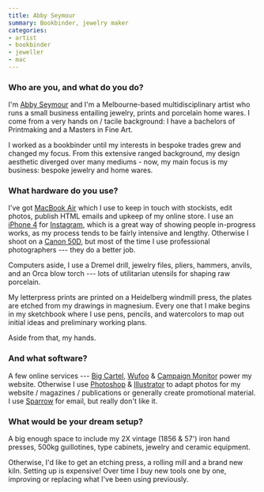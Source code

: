 ```yaml
---
title: Abby Seymour
summary: Bookbinder, jewelry maker
categories:
- artist
- bookbinder
- jeweller
- mac
---
```


### Who are you, and what do you do?

I'm [Abby Seymour](http://abbyseymour.com/ "Abby's website.") and I'm a Melbourne-based multidisciplinary artist who runs a small business entailing jewelry, prints and porcelain home wares. I come from a very hands on / tacile background: I have a bachelors of Printmaking and a Masters in Fine Art.

I worked as a bookbinder until my interests in bespoke trades grew and changed my focus. From this extensive ranged background, my design aesthetic diverged over many mediums - now, my main focus is my business: bespoke jewelry and home wares. 

### What hardware do you use?

I've got [MacBook Air][macbook-air] which I use to keep in touch with stockists, edit photos, publish HTML emails and upkeep of my online store. I use an [iPhone 4][iphone-4] for [Instagram][instagram-ios], which is a great way of showing people in-progress works, as my process tends to be fairly intensive and lengthy. Otherwise I shoot on a [Canon 50D][eos-50d], but most of the time I use professional photographers --- they do a better job.

Computers aside, I use a Dremel drill, jewelry files, pliers, hammers, anvils, and an Orca blow torch --- lots of utilitarian utensils for shaping raw porcelain. 

My letterpress prints are printed on a Heidelberg windmill press, the plates are etched from my drawings in magnesium. Every one that I make begins in my sketchbook where I use pens, pencils, and watercolors to map out initial ideas and preliminary working plans. 

Aside from that, my hands.

### And what software?

A few online services --- [Big Cartel][big-cartel], [Wufoo][] & [Campaign Monitor][campaign-monitor] power my website. Otherwise I use [Photoshop][] & [Illustrator][] to adapt photos for my website / magazines / publications or generally create promotional material. I use [Sparrow][] for email, but really don't like it. 

### What would be your dream setup?

A big enough space to include my 2X vintage (1856 & 57') iron hand presses, 500kg guillotines, type cabinets, jewelry and ceramic equipment. 

Otherwise, I'd like to get an etching press, a rolling mill and a  brand new kiln. Setting up is expensive! Over time I buy new tools one by one, improving or replacing what I've been using previously.

[big-cartel]: https://www.bigcartel.com/ "A shopping cart service for artists."
[campaign-monitor]: https://www.campaignmonitor.com/ "An email newsletter service."
[eos-50d]: https://en.wikipedia.org/wiki/Canon_EOS_50D "A 15.1 megapixel DSLR camera."
[illustrator]: https://www.adobe.com/products/illustrator.html "A vector graphics editor."
[instagram-ios]: https://itunes.apple.com/us/app/instagram/id389801252 "A photo taking/sharing app."
[iphone-4]: https://en.wikipedia.org/wiki/IPhone_4 "A smartphone."
[macbook-air]: https://www.apple.com/macbook-air/ "A very thin laptop."
[photoshop]: https://www.adobe.com/products/photoshop.html "A bitmap image editor."
[sparrow]: http://www.gmail.com/intl/en/mail/help/sparrow.html "A mail client for the Mac with a funky UI."
[wufoo]: https://www.wufoo.com/ "An online form service."
